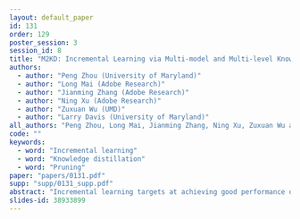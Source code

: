 ```yaml
---
layout: default_paper
id: 131
order: 129
poster_session: 3
session_id: 8
title: "M2KD: Incremental Learning via Multi-model and Multi-level Knowledge Distillation"
authors:
  - author: "Peng Zhou (University of Maryland)"
  - author: "Long Mai (Adobe Research)"
  - author: "Jianming Zhang (Adobe Research)"
  - author: "Ning Xu (Adobe Research)"
  - author: "Zuxuan Wu (UMD)"
  - author: "Larry Davis (University of Maryland)"
all_authors: "Peng Zhou, Long Mai, Jianming Zhang, Ning Xu, Zuxuan Wu and Larry Davis"
code: ""
keywords:
  - word: "Incremental learning"
  - word: "Knowledge distillation"
  - word: "Pruning"
paper: "papers/0131.pdf"
supp: "supp/0131_supp.pdf"
abstract: "Incremental learning targets at achieving good performance on new categories without forgetting old ones. Knowledge distillation has been shown critical in preserving the performance on old classes. Conventional methods, however, sequentially distill knowledge only from the last model, leading to performance degradation on the old classes in later incremental learning steps. In this paper, we propose a multi-model and multi-level knowledge distillation strategy. Instead of sequentially distilling knowledge only from the last model, we directly leverage all previous model snapshots. In addition, we incorporate an auxiliary distillation to further preserve knowledge encoded at the intermediate feature levels. To make the model more memory efficient, we adapt mask based pruning to reconstruct all previous models with a small memory footprint. Experiments on standard incremental learning benchmarks show that our method improves the overall performance over standard distillation techniques."
slides-id: 38933899
---
```

